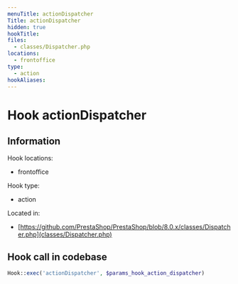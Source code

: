 ```yaml
---
menuTitle: actionDispatcher
Title: actionDispatcher
hidden: true
hookTitle: 
files:
  - classes/Dispatcher.php
locations:
  - frontoffice
type:
  - action
hookAliases:
---
```


# Hook actionDispatcher

## Information

Hook locations: 
  - frontoffice

Hook type: 
  - action

Located in: 
  - [https://github.com/PrestaShop/PrestaShop/blob/8.0.x/classes/Dispatcher.php](classes/Dispatcher.php)

## Hook call in codebase

```php
Hook::exec('actionDispatcher', $params_hook_action_dispatcher)
```